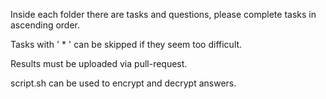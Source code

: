 Inside each folder there are tasks and questions, please complete tasks in ascending order.

Tasks with ' * ' can be skipped if they seem too difficult.

Results must be uploaded via pull-request.

script.sh can be used to encrypt and decrypt answers.
